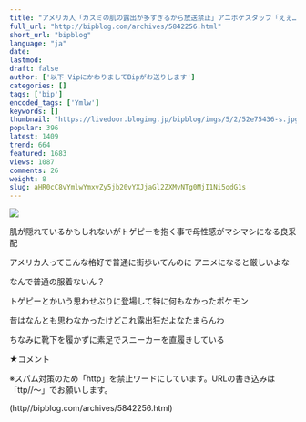 ```yaml
---
title: "アメリカ人「カスミの肌の露出が多すぎるから放送禁止」アニポケスタッフ「えぇ…(困惑)」 "
full_url: "http://bipblog.com/archives/5842256.html"
short_url: "bipblog"
language: "ja"
date: 
lastmod: 
draft: false
author: ['以下 VipにかわりましてBipがお送りします']
categories: []
tags: ['bip']
encoded_tags: ['Ymlw']
keywords: []
thumbnail: "https://livedoor.blogimg.jp/bipblog/imgs/5/2/52e75436-s.jpg"
popular: 396
latest: 1409
trend: 664
featured: 1683
views: 1087
comments: 26
weight: 8
slug: aHR0cC8vYmlwYmxvZy5jb20vYXJjaGl2ZXMvNTg0MjI1Ni5odG1s
---
```


![](https://livedoor.blogimg.jp/bipblog/imgs/5/2/52e75436-s.jpg)

<div><p>肌が隠れているかもしれないがトゲピーを抱く事で母性感がマシマシになる良采配</p><p>アメリカ人ってこんな格好で普通に街歩いてんのに アニメになると厳しいよな</p><p>なんで普通の服着ないん？</p><p>トゲピーとかいう思わせぶりに登場して特に何もなかったポケモン</p><p>昔はなんとも思わなかったけどこれ露出狂だよなたまらんわ</p><p>ちなみに靴下を履かずに素足でスニーカーを直履きしている</p><p class='meiryo'>★コメント</p><p class='center'><p class='kyakuchu center'>※スパム対策のため「http」を禁止ワードにしています。URLの書き込みは「ttp//～」でお願いします。</p></p> </div>

(http//bipblog.com/archives/5842256.html)
